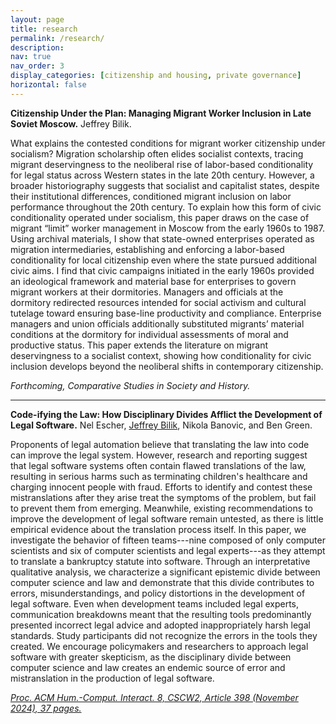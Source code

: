 ```yaml
---
layout: page
title: research 
permalink: /research/
description: 
nav: true
nav_order: 3
display_categories: [citizenship and housing, private governance]
horizontal: false
---
```


<b>Citizenship Under the Plan: Managing Migrant Worker Inclusion in Late Soviet Moscow.</b> Jeffrey Bilik.

What explains the contested conditions for migrant worker citizenship under socialism? Migration scholarship often elides socialist contexts, tracing migrant deservingness to the neoliberal rise of labor-based conditionality for legal status across Western states in the late 20th century. However, a broader historiography suggests that socialist and capitalist states, despite their institutional differences, conditioned migrant inclusion on labor performance throughout the 20th century. To explain how this form of civic conditionality operated under socialism, this paper draws on the case of migrant “limit” worker management in Moscow from the early 1960s to 1987. Using archival materials, I show that state-owned enterprises operated as migration intermediaries, establishing and enforcing a labor-based conditionality for local citizenship even where the state pursued additional civic aims. I find that civic campaigns initiated in the early 1960s provided an ideological framework and material base for enterprises to govern migrant workers at their dormitories. Managers and officials at the dormitory redirected resources intended for social activism and cultural tutelage toward ensuring base-line productivity and compliance. Enterprise managers and union officials additionally substituted migrants’ material conditions at the dormitory for individual assessments of moral and productive status. This paper extends the literature on migrant deservingness to a socialist context, showing how conditionality for civic inclusion develops beyond the neoliberal shifts in contemporary citizenship.

<i>Forthcoming, Comparative Studies in Society and History.</i>

<hr class="rounded">

<b>Code-ifying the Law: How Disciplinary Divides Afflict the Development of Legal Software.</b> Nel Escher, <u>Jeffrey Bilik</u>, Nikola Banovic, and Ben Green.

Proponents of legal automation believe that translating the law into code can improve the legal system. However, research and reporting suggest that legal software systems often contain flawed translations of the law, resulting in serious harms such as terminating children's healthcare and charging innocent people with fraud. Efforts to identify and contest these mistranslations after they arise treat the symptoms of the problem, but fail to prevent them from emerging. Meanwhile, existing recommendations to improve the development of legal software remain untested, as there is little empirical evidence about the translation process itself. In this paper, we investigate the behavior of fifteen teams---nine composed of only computer scientists and six of computer scientists and legal experts---as they attempt to translate a bankruptcy statute into software. Through an interpretative qualitative analysis, we characterize a significant epistemic divide between computer science and law and demonstrate that this divide contributes to errors, misunderstandings, and policy distortions in the development of legal software. Even when development teams included legal experts, communication breakdowns meant that the resulting tools predominantly presented incorrect legal advice and adopted inappropriately harsh legal standards. Study participants did not recognize the errors in the tools they created. We encourage policymakers and researchers to approach legal software with greater skepticism, as the disciplinary divide between computer science and law creates an endemic source of error and mistranslation in the production of legal software.

<a href="https://dl.acm.org/doi/10.1145/3686937"><i>Proc. ACM Hum.-Comput. Interact. 8, CSCW2, Article 398 (November 2024), 37 pages.</i></a>


